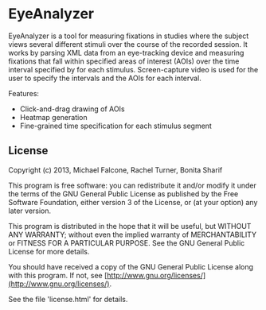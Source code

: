 EyeAnalyzer
===========

EyeAnalyzer is a tool for measuring fixations in studies where the subject views several different stimuli over the course of the recorded session. It works by parsing XML data from an eye-tracking device and measuring fixations that fall within specified areas of interest (AOIs) over the time interval specified by for each stimulus. Screen-capture video is used for the user to specify the intervals and the AOIs for each interval.

Features:

* Click-and-drag drawing of AOIs
* Heatmap generation
* Fine-grained time specification for each stimulus segment


License
-------
Copyright (c) 2013, Michael Falcone, Rachel Turner, Bonita Sharif

This program is free software: you can redistribute it and/or modify
it under the terms of the GNU General Public License as published by
the Free Software Foundation, either version 3 of the License, or
(at your option) any later version.

This program is distributed in the hope that it will be useful,
but WITHOUT ANY WARRANTY; without even the implied warranty of
MERCHANTABILITY or FITNESS FOR A PARTICULAR PURPOSE.  See the
GNU General Public License for more details.

You should have received a copy of the GNU General Public License
along with this program.  If not, see [http://www.gnu.org/licenses/](http://www.gnu.org/licenses/).


See the file 'license.html' for details.
